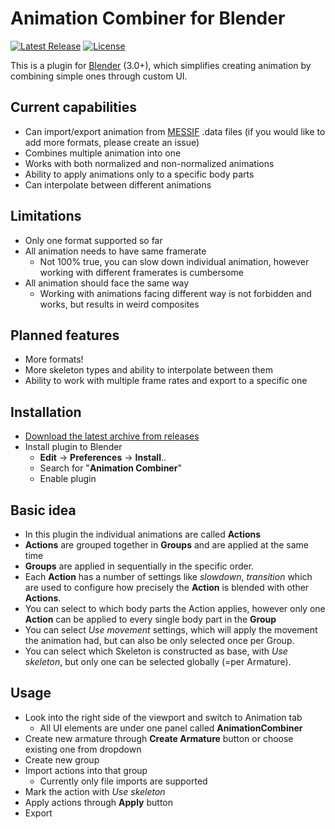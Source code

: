# Animation Combiner for Blender
[![Latest Release](https://img.shields.io/github/v/release/pehala/AnimationCombiner)](https://github.com/pehala/animationCombiner/releases/latest)
[![License](https://img.shields.io/github/license/pehala/animationCombiner)](https://github.com/pehala/animationCombiner/blob/main/LICENSE)


This is a plugin for [Blender](https://www.blender.org/) (3.0+), which simplifies creating animation by combining simple ones through custom UI.

## Current capabilities
* Can import/export animation from [MESSIF](https://gitlab.fi.muni.cz/disa/public/messif) .data files (if you would like to add more formats, please create an issue)
* Combines multiple animation into one
* Works with both normalized and non-normalized animations
* Ability to apply animations only to a specific body parts
* Can interpolate between different animations

## Limitations
* Only one format supported so far
* All animation needs to have same framerate
   * Not 100% true, you can slow down individual animation, however working with different framerates is cumbersome  
* All animation should face the same way
  * Working with animations facing different way is not forbidden and works, but results in weird composites 

## Planned features
* More formats!
* More skeleton types and ability to interpolate between them
* Ability to work with multiple frame rates and export to a specific one

## Installation
* [Download the latest archive from releases](https://github.com/pehala/animationCombiner/releases/latest)
* Install plugin to Blender
  * **Edit** -> **Preferences** -> **Install**..
  * Search for "**Animation Combiner**"
  * Enable plugin


## Basic idea
* In this plugin the individual animations are called **Actions**
* **Actions** are grouped together in **Groups** and are applied at the same time
* **Groups** are applied in sequentially in the specific order.
* Each **Action** has a number of settings like _slowdown_, _transition_  which are used to configure how precisely the **Action** is blended with other **Actions**.
* You can select to which body parts the Action applies, however only one **Action** can be applied to every single body part in the **Group**
* You can select _Use movement_ settings, which will apply the movement the animation had, but can also be only selected once per Group.
* You can select which Skeleton is constructed as base, with _Use skeleton_, but only one can be selected globally (=per Armature).


## Usage
* Look into the right side of the viewport and switch to Animation tab
  * All UI elements are under one panel called **AnimationCombiner**
* Create new armature through **Create Armature** button or choose existing one from dropdown
* Create new group 
* Import actions into that group
  * Currently only file imports are supported
* Mark the action with _Use skeleton_ 
* Apply actions through **Apply** button
* Export